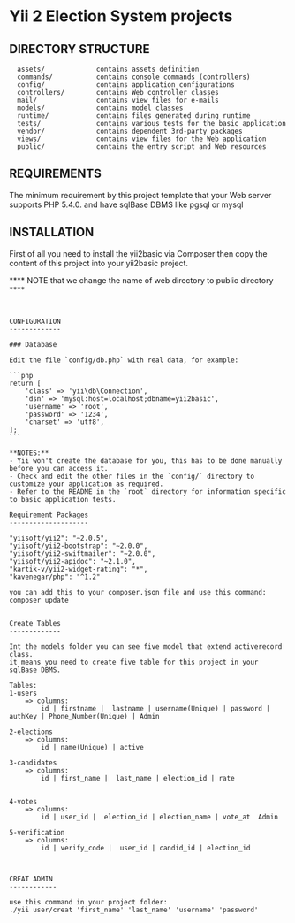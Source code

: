 Yii 2 Election System projects
==============================



DIRECTORY STRUCTURE
-------------------

      assets/             contains assets definition
      commands/           contains console commands (controllers)
      config/             contains application configurations
      controllers/        contains Web controller classes
      mail/               contains view files for e-mails
      models/             contains model classes
      runtime/            contains files generated during runtime
      tests/              contains various tests for the basic application
      vendor/             contains dependent 3rd-party packages
      views/              contains view files for the Web application
      public/             contains the entry script and Web resources



REQUIREMENTS
------------

The minimum requirement by this project template that your Web server supports PHP 5.4.0.
and have sqlBase DBMS like pgsql or mysql


INSTALLATION
------------


First of all you need to install the yii2basic via Composer
then copy the content of this project into your yii2basic project.

**** NOTE that we change the name of web directory to public directory ****
~~~


CONFIGURATION
-------------

### Database

Edit the file `config/db.php` with real data, for example:

```php
return [
    'class' => 'yii\db\Connection',
    'dsn' => 'mysql:host=localhost;dbname=yii2basic',
    'username' => 'root',
    'password' => '1234',
    'charset' => 'utf8',
];
```

**NOTES:**
- Yii won't create the database for you, this has to be done manually before you can access it.
- Check and edit the other files in the `config/` directory to customize your application as required.
- Refer to the README in the `root` directory for information specific to basic application tests.

Requirement Packages
--------------------

"yiisoft/yii2": "~2.0.5",
"yiisoft/yii2-bootstrap": "~2.0.0",
"yiisoft/yii2-swiftmailer": "~2.0.0",
"yiisoft/yii2-apidoc": "~2.1.0",
"kartik-v/yii2-widget-rating": "*",
"kavenegar/php": "^1.2"

you can add this to your composer.json file and use this command:
composer update


Create Tables
-------------

Int the models folder you can see five model that extend activerecord class.
it means you need to create five table for this project in your sqlBase DBMS.

Tables:
1-users
    => columns:
        id | firstname |  lastname | username(Unique) | password | authKey | Phone_Number(Unique) | Admin

2-elections
    => columns:
        id | name(Unique) | active

3-candidates
    => columns:
        id | first_name |  last_name | election_id | rate


4-votes
    => columns:
        id | user_id |  election_id | election_name | vote_at  Admin

5-verification
    => columns:
        id | verify_code |  user_id | candid_id | election_id



CREAT ADMIN
------------

use this command in your project folder:
./yii user/creat 'first_name' 'last_name' 'username' 'password'
